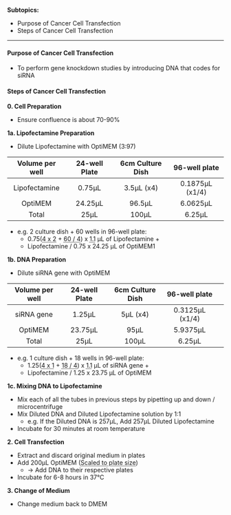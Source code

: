**Subtopics:**
- Purpose of Cancer Cell Transfection
- Steps of Cancer Cell Transfection

---
#### **Purpose of Cancer Cell Transfection**
- To perform gene knockdown studies by introducing DNA that codes for siRNA


#### **Steps of Cancer Cell Transfection**
**0. Cell Preparation**
- Ensure confluence is about 70-90%

**1a. Lipofectamine Preparation**
- Dilute Lipofectamine with OptiMEM (3:97)

| Volume per well | 24-well Plate | 6cm Culture Dish |  96-well plate  |
| :-------------: | :-----------: | :--------------: | :-------------: |
|  Lipofectamine  |    0.75µL     |    3.5µL (x4)    | 0.1875µL (x1/4) |
|     OptiMEM     |    24.25µL    |      96.5µL      |    6.0625µL     |
|      Total      |     25µL      |      100µL       |     6.25µL      |
- e.g. 2 culture dish + 60 wells in 96-well plate:
	-  0.75(<abbr Title="Culture dishes">4 x 2</abbr> + <abbr Title="wells in 96-well plate">60 / 4</abbr>) x <abbr Title="For pipetting error">1.1</abbr> µL of Lipofectamine +
	- Lipofectamine / 0.75 x 24.25 µL  of OptiMEM1

**1b. DNA Preparation**
- Dilute siRNA gene with OptiMEM

| Volume per well | 24-well Plate | 6cm Culture Dish |  96-well plate  |     |
| :-------------: | :-----------: | :--------------: | :-------------: | --- |
|   siRNA gene    |    1.25µL     |     5µL (x4)     | 0.3125µL (x1/4) |     |
|     OptiMEM     |    23.75µL    |       95µL       |    5.9375µL     |     |
|      Total      |     25µL      |      100µL       |     6.25µL      |     |
- e.g. 1 culture dish + 18 wells in 96-well plate:
	-  1.25(<abbr Title="Culture dishes">4 x 1</abbr> + <abbr Title="wells in 96-well plate">18 / 4</abbr>) x <abbr Title="For pipetting error">1.1</abbr> µL of siRNA gene +
	- Lipofectamine / 1.25 x 23.75 µL of OptiMEM

**1c. Mixing DNA to Lipofectamine**
- Mix each of all the tubes in previous steps by pipetting up and down / microcentrifuge
- Mix Diluted DNA and Diluted Lipofectamine solution by 1:1
	- e.g. If the Diluted DNA is 257µL, Add 257µL Diluted Lipofectamine
- Incubate for 30 minutes at room temperature

**2. Cell Transfection**
- Extract and discard original medium in plates
- Add 200µL OptiMEM (<abbr Title="x4 in Culture Dish; x1/4 in 96-well plate">Scaled to plate size</abbr>)
	- → Add DNA to their respective plates
- Incubate for 6-8 hours in 37°C

**3. Change of Medium**
- Change medium back to DMEM
